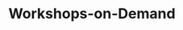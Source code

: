 ---
          title: "Workshops-on-Demand"
          link: /hackshack/workshops  
          linkname: Learn on your own
          description: Familiarize yourself with different technologies using Jupyter Notebooks for a unique, hands-on technical training experience.  
          priority: 2
          image: '/img/Workshops_on_demand_192_192.svg'
---